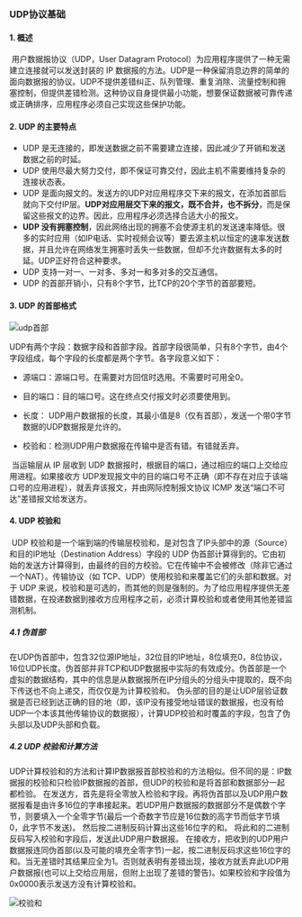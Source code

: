 ### UDP协议基础

#### 1. 概述

​         用户数据报协议（UDP，User Datagram Protocol）为应用程序提供了一种无需建立连接就可以发送封装的 IP 数据报的方法。UDP是一种保留消息边界的简单的面向数据报的协议。UDP不提供差错纠正、队列管理、重复消除、流量控制和拥塞控制，但提供差错检测。这种协议自身提供最小功能，想要保证数据被可靠传递或正确排序，应用程序必须自己实现这些保护功能。

#### 2. UDP 的主要特点

- UDP 是无连接的，即发送数据之前不需要建立连接，因此减少了开销和发送数据之前的时延。
- UDP 使用尽最大努力交付，即不保证可靠交付，因此主机不需要维持复杂的连接状态表。
- UDP 是面向报文的。发送方的UDP对应用程序交下来的报文，在添加首部后就向下交付IP层。**UDP对应用层交下来的报文，既不合并，也不拆分**，而是保留这些报文的边界。因此，应用程序必须选择合适大小的报文。
- **UDP 没有拥塞控制**，因此网络出现的拥塞不会使源主机的发送速率降低。很多的实时应用（如IP电话、实时视频会议等）要去源主机以恒定的速率发送数据，并且允许在网络发生拥塞时丢失一些数据，但却不允许数据有太多的时延。UDP正好符合这种要求。
- UDP 支持一对一、一对多、多对一和多对多的交互通信。
- UDP 的首部开销小，只有8个字节，比TCP的20个字节的首部要短。

#### 3. UDP 的首部格式

![udp首部](https://img2018.cnblogs.com/blog/611089/201909/611089-20190921220725319-2114121229.png)

​        UDP有两个字段：数据字段和首部字段。首部字段很简单，只有8个字节，由4个字段组成，每个字段的长度都是两个字节。各字段意义如下：

- 源端口：源端口号。在需要对方回信时选用。不需要时可用全0。

- 目的端口：目的端口号。这在终点交付报文时必须要使用到。

- 长度： UDP用户数据报的长度，其最小值是8（仅有首部），发送一个带0字节数据的UDP数据报是允许的。

- 校验和：检测UDP用户数据报在传输中是否有错。有错就丢弃。

​        当运输层从 IP 层收到 UDP 数据报时，根据目的端口，通过相应的端口上交给应用进程。如果接收方 UDP发现报文中的目的端口号不正确（即不存在对应于该端口号的应用进程），就丢弃该报文，并由网际控制报文协议 ICMP 发送“端口不可达”差错报文给发送方。
        <!--虽然在 UDP 之间的通信要用到其端口号，但由于 UDP 的通信是无连接的，因此不需要使用套接字（TCP 之间的通信必须要在两个套接字之间建立连接）。-->

#### 4.  UDP 校验和

​       UDP 校验和是一个端到端的传输层校验和，是对包含了IP头部中的源（Source）和目的IP地址（Destination Address）字段的 UDP 伪首部计算得到的。它由初始的发送方计算得到，由最终的目的方校验。它在传输中不会被修改（除非它通过一个NAT）。传输协议（如 TCP、UDP）使用校验和来覆盖它们的头部和数据。对于 UDP 来说，校验和是可选的，而其他的则是强制的。为了给应用程序提供无差错数据，在投递数据到接收方应用程序之前，必须计算校验和或者使用其他差错监测机制。

##### 4.1 伪首部

​        在UDP伪首部中，包含32位源IP地址，32位目的IP地址，8位填充0，8位协议，16位UDP长度。伪首部并非TCP和UDP数据报中实际的有效成分。伪首部是一个虚拟的数据结构，其中的信息是从数据报所在IP分组头的分组头中提取的，既不向下传送也不向上递交，而仅仅是为计算校验和。
        伪头部的目的是让UDP层验证数据是否已经到达正确的目的地（即，该IP没有接受地址错误的数据报，也没有给UDP一个本该其他传输协议的数据报），计算UDP校验和时覆盖的字段，包含了伪头部以及UDP头部和负载。

##### 4.2 UDP 校验和计算方法

​        UDP计算校验和的方法和计算IP数据报首部校验和的方法相似。但不同的是：IP数据报的校验和只检验IP数据报的首部，但UDP的校验和是将首部和数据部分一起都检验。
        在发送方，首先是将全零放入检验和字段。再将伪首部以及UDP用户数据报看是由许多16位的字串接起来。若UDP用户数据报的数据部分不是偶数个字节，则要填入一个全零字节(最后一个奇数字节应是16位数的高字节而低字节填0，此字节不发送)。 然后按二进制反码计算出这些16位字的和。 将此和的二进制反码写入校验和字段后，发送此UDP用户数据报。
        在接收方，把收到的UDP用户数据报连同伪首部(以及可能的填充全零字节)一起，按二进制反码求这些16位字的和。当无差错时其结果应全为1。否则就表明有差错出现，接收方就丢弃此UDP用户数据报(也可以上交给应用层，但附上出现了差错的警告)。如果校验和字段值为0x0000表示发送方没有计算校验和。

![校验和](https://img2018.cnblogs.com/blog/611089/201909/611089-20190921220858650-698194870.png)
